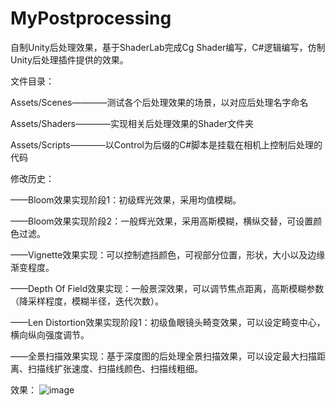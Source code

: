 # MyPostprocessing
自制Unity后处理效果，基于ShaderLab完成Cg Shader编写，C#逻辑编写，仿制Unity后处理插件提供的效果。

文件目录：

  Assets/Scenes————测试各个后处理效果的场景，以对应后处理名字命名

  Assets/Shaders————实现相关后处理效果的Shader文件夹

  Assets/Scripts————以Control为后缀的C#脚本是挂载在相机上控制后处理的代码
 
 修改历史：

——Bloom效果实现阶段1：初级辉光效果，采用均值模糊。
 
——Bloom效果实现阶段2：一般辉光效果，采用高斯模糊，横纵交替，可设置颜色过滤。

——Vignette效果实现：可以控制遮挡颜色，可视部分位置，形状，大小以及边缘渐变程度。

——Depth Of Field效果实现：一般景深效果，可以调节焦点距离，高斯模糊参数（降采样程度，模糊半径，迭代次数）。

——Len Distortion效果实现阶段1：初级鱼眼镜头畸变效果，可以设定畸变中心，横向纵向强度调节。

——全景扫描效果实现：基于深度图的后处理全景扫描效果，可以设定最大扫描距离、扫描线扩张速度、扫描线颜色、扫描线粗细。




效果：
![image](https://github.com/WindTiff/UsingImages/blob/master/images/BloomEffect.png)
